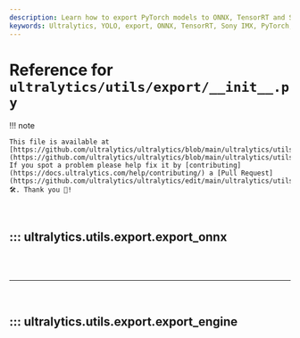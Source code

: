```yaml
---
description: Learn how to export PyTorch models to ONNX, TensorRT and Sony IMX formats using Ultralytics utilities. Comprehensive guide for configurations, dynamic shapes, and precision optimizations.
keywords: Ultralytics, YOLO, export, ONNX, TensorRT, Sony IMX, PyTorch, model conversion, dynamic shapes, FP16, INT8, machine learning
---
```


# Reference for `ultralytics/utils/export/__init__.py`

!!! note

    This file is available at [https://github.com/ultralytics/ultralytics/blob/main/ultralytics/utils/export/\_\_init\_\_.py](https://github.com/ultralytics/ultralytics/blob/main/ultralytics/utils/export/__init__.py). If you spot a problem please help fix it by [contributing](https://docs.ultralytics.com/help/contributing/) a [Pull Request](https://github.com/ultralytics/ultralytics/edit/main/ultralytics/utils/export/__init__.py) 🛠️. Thank you 🙏!

<br>

## ::: ultralytics.utils.export.export_onnx

<br><br><hr><br>

## ::: ultralytics.utils.export.export_engine

<br><br>
